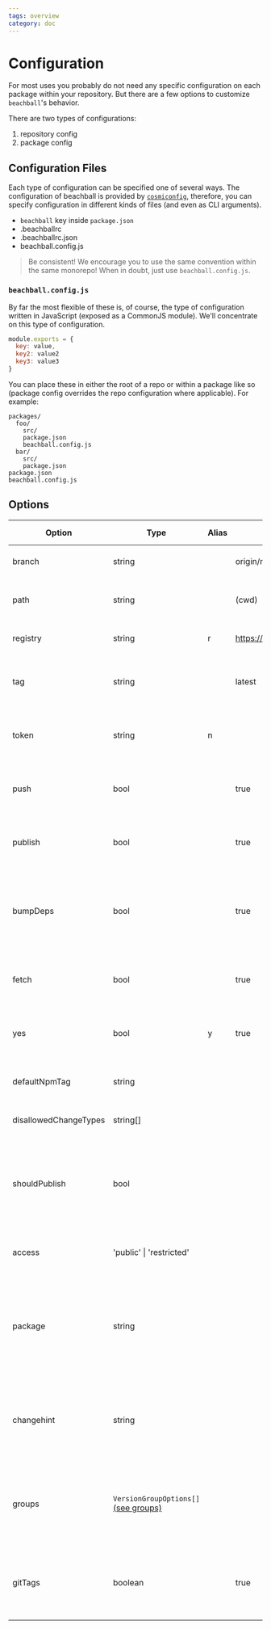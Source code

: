 ```yaml
---
tags: overview
category: doc
---
```


# Configuration

For most uses you probably do not need any specific configuration on each package within your repository. But there are a few options to customize `beachball`'s behavior.

There are two types of configurations:

1. repository config
2. package config

## Configuration Files

Each type of configuration can be specified one of several ways. The configuration of beachball is provided by [`cosmiconfig`](https://github.com/davidtheclark/cosmiconfig), therefore, you can specify configuration in different kinds of files (and even as CLI arguments).

- `beachball` key inside `package.json`
- .beachballrc
- .beachballrc.json
- beachball.config.js

> Be consistent! We encourage you to use the same convention within the same monorepo! When in doubt, just use `beachball.config.js`.

### `beachball.config.js`

By far the most flexible of these is, of course, the type of configuration written in JavaScript (exposed as a CommonJS module). We'll concentrate on this type of configuration.

```js
module.exports = {
  key: value,
  key2: value2
  key3: value3
}
```

You can place these in either the root of a repo or within a package like so (package config overrides the repo configuration where applicable). For example:

```
packages/
  foo/
    src/
    package.json
    beachball.config.js
  bar/
    src/
    package.json
package.json
beachball.config.js
```

## Options

| Option                | Type                                      | Alias | Default                     | Option Type          | Description                                                                                     |
| --------------------- | ----------------------------------------- | ----- | --------------------------- | -------------------- | ----------------------------------------------------------------------------------------------- |
| branch                | string                                    |       | origin/master               |                      | The target branch (with remote)                                                                 |
| path                  | string                                    |       | (cwd)                       |                      | The directory to run beachball                                                                  |
| registry              | string                                    | r     | https://registry.npmjs.org/ |                      | Target NPM registry to publish                                                                  |
| tag                   | string                                    |       | latest                      |                      | tag for git and dist-tag for npm when published                                                 |
| token                 | string                                    | n     |                             |                      | auth token for publishing to private NPM registry                                               |
| push                  | bool                                      |       | true                        |                      | whether to push to the remote git branch (no-push to skip)                                      |
| publish               | bool                                      |       | true                        |                      | whether to publish to npm registyr (no-publish to skip)                                         |
| bumpDeps              | bool                                      |       | true                        |                      | bump dependent packages during publish (bump A if A depends on B)                               |
| fetch                 | bool                                      |       | true                        |                      | fetch from remote before doing diff comparisons                                                 |
| yes                   | bool                                      | y     | true                        |                      | non-interactively confirm publish command                                                       |
| defaultNpmTag         | string                                    |       |                             | package              | the default dist-tag used for NPM publish                                                       |
| disallowedChangeTypes | string[]                                  |       |                             | repo, group, package | what change types are disallowed                                                                |
| shouldPublish         | bool                                      |       |                             | package              | to manually handle whether or not a package should be published with beachball                  |
| access                | 'public' \| 'restricted'                  |       |                             | repo                 | publishes private packages access level                                                         |
| package               | string                                    |       |                             | repo                 | specifies which package the command relates to (overrides change detection based on `git diff`) |
| changehint            | string                                    |       |                             | repo                 | customizable hint message for when change files are not detected but required                   |
| groups                | `VersionGroupOptions[]` [(see groups)][1] |       |                             | repo                 | specifies groups of packages that need to be version bumped at the same time                    |
| gitTags               | boolean                                   |       | true                        | repo                 | whether to create git tags for published packages (eg: foo_v1.0.1)                              |

[1]: (../concepts/groups)
